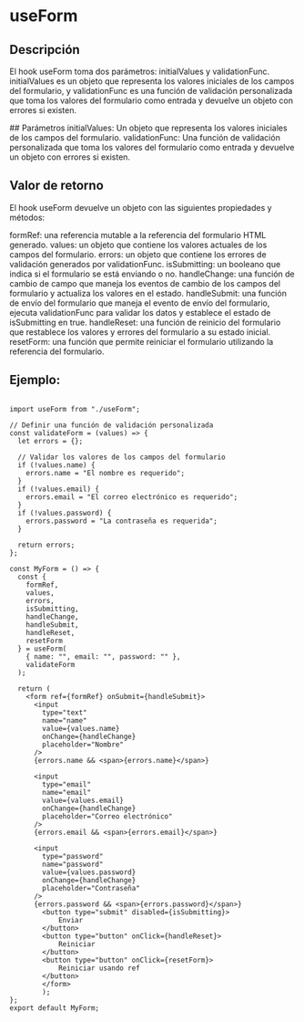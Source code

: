 # useForm

## Descripción
El hook useForm toma dos parámetros: initialValues y validationFunc. initialValues es un objeto que representa los valores iniciales de los campos del formulario, y validationFunc es una función de validación personalizada que toma los valores del formulario como entrada y devuelve un objeto con errores si existen.

## Parámetros
initialValues: Un objeto que representa los valores iniciales de los campos del formulario.
validationFunc: Una función de validación personalizada que toma los valores del formulario como entrada y devuelve un objeto con errores si existen.

## Valor de retorno
El hook useForm devuelve un objeto con las siguientes propiedades y métodos:

formRef: una referencia mutable a la referencia del formulario HTML generado.
values: un objeto que contiene los valores actuales de los campos del formulario.
errors: un objeto que contiene los errores de validación generados por validationFunc.
isSubmitting: un booleano que indica si el formulario se está enviando o no.
handleChange: una función de cambio de campo que maneja los eventos de cambio de los campos del formulario y actualiza los valores en el estado.
handleSubmit: una función de envío del formulario que maneja el evento de envío del formulario, ejecuta validationFunc para validar los datos y establece el estado de isSubmitting en true.
handleReset: una función de reinicio del formulario que restablece los valores y errores del formulario a su estado inicial.
resetForm: una función que permite reiniciar el formulario utilizando la referencia del formulario.

## Ejemplo:

```

import useForm from "./useForm";

// Definir una función de validación personalizada
const validateForm = (values) => {
  let errors = {};

  // Validar los valores de los campos del formulario
  if (!values.name) {
    errors.name = "El nombre es requerido";
  }
  if (!values.email) {
    errors.email = "El correo electrónico es requerido";
  }
  if (!values.password) {
    errors.password = "La contraseña es requerida";
  }

  return errors;
};

const MyForm = () => {
  const {
    formRef,
    values,
    errors,
    isSubmitting,
    handleChange,
    handleSubmit,
    handleReset,
    resetForm
  } = useForm(
    { name: "", email: "", password: "" },
    validateForm
  );

  return (
    <form ref={formRef} onSubmit={handleSubmit}>
      <input
        type="text"
        name="name"
        value={values.name}
        onChange={handleChange}
        placeholder="Nombre"
      />
      {errors.name && <span>{errors.name}</span>}

      <input
        type="email"
        name="email"
        value={values.email}
        onChange={handleChange}
        placeholder="Correo electrónico"
      />
      {errors.email && <span>{errors.email}</span>}

      <input
        type="password"
        name="password"
        value={values.password}
        onChange={handleChange}
        placeholder="Contraseña"
      />
      {errors.password && <span>{errors.password}</span>}
        <button type="submit" disabled={isSubmitting}>
            Enviar
        </button>
        <button type="button" onClick={handleReset}>
            Reiniciar
        </button>
        <button type="button" onClick={resetForm}>
            Reiniciar usando ref
        </button>
        </form>
        );
};
export default MyForm;

```